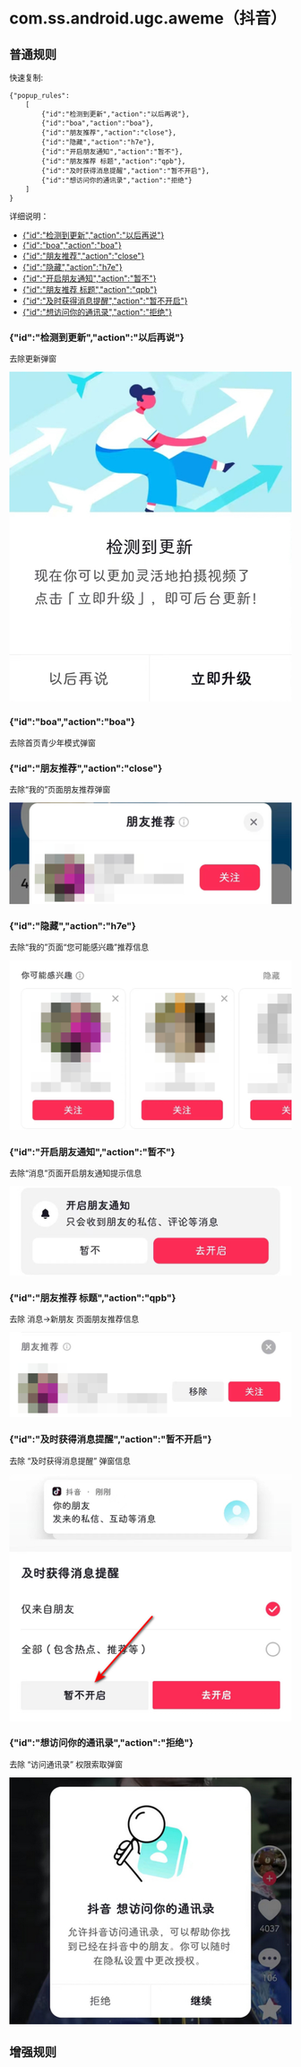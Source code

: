 # com.ss.android.ugc.aweme（抖音）

## 普通规则

快速复制:
```
{"popup_rules":
    [
        {"id":"检测到更新","action":"以后再说"},
        {"id":"boa","action":"boa"},
        {"id":"朋友推荐","action":"close"},
        {"id":"隐藏","action":"h7e"},
        {"id":"开启朋友通知","action":"暂不"},
        {"id":"朋友推荐 标题","action":"qpb"},
        {"id":"及时获得消息提醒","action":"暂不开启"},
        {"id":"想访问你的通讯录","action":"拒绝"}
    ]
}
```
详细说明：
- [{"id":"检测到更新","action":"以后再说"}](#id检测到更新action以后再说)
- [{"id":"boa","action":"boa"}](#idboaactionboa)
- [{"id":"朋友推荐","action":"close"}](#id朋友推荐actionclose)
- [{"id":"隐藏","action":"h7e"}](#id隐藏actionh7e)
- [{"id":"开启朋友通知","action":"暂不"}](#id开启朋友通知action暂不)
- [{"id":"朋友推荐 标题","action":"qpb"}](#id朋友推荐-标题actionqpb)
- [{"id":"及时获得消息提醒","action":"暂不开启"}](#id及时获得消息提醒action暂不开启)
- [{"id":"想访问你的通讯录","action":"拒绝"}](#id想访问你的通讯录action拒绝)

### {"id":"检测到更新","action":"以后再说"}
去除更新弹窗

![](./assets/更新弹窗.jpg)

### {"id":"boa","action":"boa"}
去除首页青少年模式弹窗

### {"id":"朋友推荐","action":"close"}
去除“我的”页面朋友推荐弹窗

![](./assets/close.jpg)

### {"id":"隐藏","action":"h7e"}
去除“我的”页面“您可能感兴趣”推荐信息

![](./assets/h7e.jpg)

### {"id":"开启朋友通知","action":"暂不"}
去除“消息”页面开启朋友通知提示信息

![](./assets/p4m.jpg)

### {"id":"朋友推荐 标题","action":"qpb"}
去除 消息->新朋友 页面朋友推荐信息

![](./assets/qpb.jpg)

### {"id":"及时获得消息提醒","action":"暂不开启"}
去除 “及时获得消息提醒” 弹窗信息

![](./assets/nzv.jpg)

### {"id":"想访问你的通讯录","action":"拒绝"}
去除 “访问通讯录” 权限索取弹窗

![](./assets/访问通讯录权限索取.jpg)

## 增强规则
